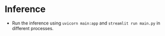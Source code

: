 # Inference
- Run the inference using `uvicorn main:app` and `streamlit run main.py` in different processes.